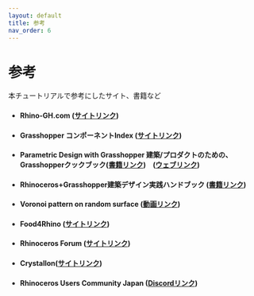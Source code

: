 ```yaml
---
layout: default
title: 参考
nav_order: 6
---
```


# 参考

本チュートリアルで参考にしたサイト、書籍など

* #### Rhino-GH.com \([サイトリンク](http://rhino-gh.com/)\)
* #### Grasshopper コンポーネントIndex \([サイトリンク](https://www.applicraft.com/ghcp_index/)\)
* #### Parametric Design with Grasshopper  建築/プロダクトのための、Grasshopperクックブック\([書籍リンク](https://www.amazon.co.jp/Parametric-Design-Grasshopper-増補改訂版-プロダクトのための、Grasshopperクックブック/dp/4802511213)\)　\([ウェブリンク](https://www.facebook.com/Parametric.Design.with.Grasshopper/)\)
* #### Rhinoceros+Grasshopper建築デザイン実践ハンドブック \([書籍リンク](https://www.amazon.co.jp/Rhinoceros-Grasshopper建築デザイン実践ハンドブック-建築文化シナジー-ノイズアーキテクツ/dp/4395241239/ref=pd_lpo_sbs_14_t_0?_encoding=UTF8&psc=1&refRID=C1WYNP9AM0XM4HMF9KVR)\)
* #### Voronoi pattern on random surface \([動画リンク](https://www.youtube.com/watch?v=tpazyRd_t-I)\)
* #### Food4Rhino \([サイトリンク](https://www.food4rhino.com/)\)
* #### Rhinoceros Forum \([サイトリンク](https://discourse.mcneel.com/)\)
* #### Crystallon\([サイトリンク](https://www.food4rhino.com/app/crystallon)\)
* #### Rhinoceros Users Community Japan \([Discordリンク](https://discord.gg/SeEHDQSeP8)\)
